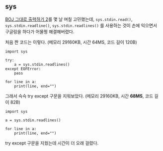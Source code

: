 ## sys

[BOJ 그대로 출력하기 2](http://icpc.me/11719)를 몇 날 며칠 고민했는데, 
```sys.stdin.read()```, ```sys.stdin.readline()```, ```sys.stdin.readlines()``` 를 사용하는 것이 손에 익으면서 구글링을 하다가 
어물쩡 해결해버렸다.

처음 짠 코드는 이렇다. (메모리 29160KB, 시간 64MS, 코드 길이 120B)
```
import sys

try:
    a = sys.stdin.readlines()
except EOFError:
    pass

for line in a:
    print(line, end="")
```


그래서 슥슥 try except 구문을 지워보았다. (메모리 29160KB, 시간 **68MS**, 코드 길이 82B)
```
import sys

a = sys.stdin.readlines()

for line in a:
    print(line, end="")
```
try except 구문을 지웠는데 시간이 더 오래 걸렸다.
